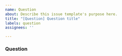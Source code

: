 ```yaml
---
name: Question
about: Describe this issue template's purpose here.
title: "[Question] Question title"
labels: question
assignees: ''

---
```


### Question

<!-- Describe your question here. If you encounter bugs or new feature suggestions, please do not use this template! -->
